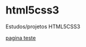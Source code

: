 # html5css3
Estudos/projetos HTML5CSS3

<a href="https://hugogabrielll.github.io/html5css3/exercicios/desafio/desafios.html">pagina teste</a>